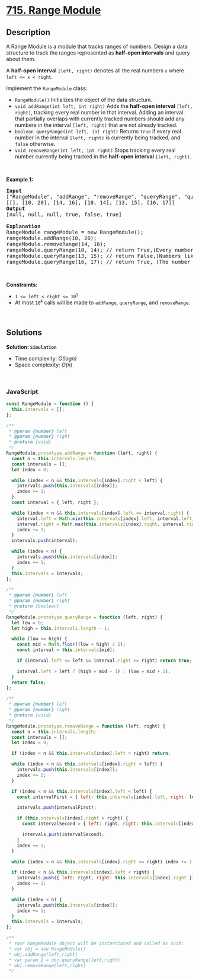 # [715. Range Module](https://leetcode.com/problems/range-module)

## Description

<div class="elfjS" data-track-load="description_content"><p>A Range Module is a module that tracks ranges of numbers. Design a data structure to track the ranges represented as <strong>half-open intervals</strong> and query about them.</p>

<p>A <strong>half-open interval</strong> <code>[left, right)</code> denotes all the real numbers <code>x</code> where <code>left &lt;= x &lt; right</code>.</p>

<p>Implement the <code>RangeModule</code> class:</p>

<ul>
	<li><code>RangeModule()</code> Initializes the object of the data structure.</li>
	<li><code>void addRange(int left, int right)</code> Adds the <strong>half-open interval</strong> <code>[left, right)</code>, tracking every real number in that interval. Adding an interval that partially overlaps with currently tracked numbers should add any numbers in the interval <code>[left, right)</code> that are not already tracked.</li>
	<li><code>boolean queryRange(int left, int right)</code> Returns <code>true</code> if every real number in the interval <code>[left, right)</code> is currently being tracked, and <code>false</code> otherwise.</li>
	<li><code>void removeRange(int left, int right)</code> Stops tracking every real number currently being tracked in the <strong>half-open interval</strong> <code>[left, right)</code>.</li>
</ul>

<p>&nbsp;</p>
<p><strong class="example">Example 1:</strong></p>

<pre><strong>Input</strong>
["RangeModule", "addRange", "removeRange", "queryRange", "queryRange", "queryRange"]
[[], [10, 20], [14, 16], [10, 14], [13, 15], [16, 17]]
<strong>Output</strong>
[null, null, null, true, false, true]

<strong>Explanation</strong>
RangeModule rangeModule = new RangeModule();
rangeModule.addRange(10, 20);
rangeModule.removeRange(14, 16);
rangeModule.queryRange(10, 14); // return True,(Every number in [10, 14) is being tracked)
rangeModule.queryRange(13, 15); // return False,(Numbers like 14, 14.03, 14.17 in [13, 15) are not being tracked)
rangeModule.queryRange(16, 17); // return True, (The number 16 in [16, 17) is still being tracked, despite the remove operation)
</pre>

<p>&nbsp;</p>
<p><strong>Constraints:</strong></p>

<ul>
	<li><code>1 &lt;= left &lt; right &lt;= 10<sup>9</sup></code></li>
	<li>At most <code>10<sup>4</sup></code> calls will be made to <code>addRange</code>, <code>queryRange</code>, and <code>removeRange</code>.</li>
</ul>
</div>

<p>&nbsp;</p>

## Solutions

**Solution: `Simulation`**

- Time complexity: <em>O(logn)</em>
- Space complexity: <em>O(n)</em>

<p>&nbsp;</p>

### **JavaScript**

```js
const RangeModule = function () {
  this.intervals = [];
};

/**
 * @param {number} left
 * @param {number} right
 * @return {void}
 */
RangeModule.prototype.addRange = function (left, right) {
  const n = this.intervals.length;
  const intervals = [];
  let index = 0;

  while (index < n && this.intervals[index].right < left) {
    intervals.push(this.intervals[index]);
    index += 1;
  }
  const interval = { left, right };

  while (index < n && this.intervals[index].left <= interval.right) {
    interval.left = Math.min(this.intervals[index].left, interval.left);
    interval.right = Math.max(this.intervals[index].right, interval.right);
    index += 1;
  }
  intervals.push(interval);

  while (index < n) {
    intervals.push(this.intervals[index]);
    index += 1;
  }
  this.intervals = intervals;
};

/**
 * @param {number} left
 * @param {number} right
 * @return {boolean}
 */
RangeModule.prototype.queryRange = function (left, right) {
  let low = 0;
  let high = this.intervals.length - 1;

  while (low <= high) {
    const mid = Math.floor((low + high) / 2);
    const interval = this.intervals[mid];

    if (interval.left <= left && interval.right >= right) return true;

    interval.left > left ? (high = mid - 1) : (low = mid + 1);
  }
  return false;
};

/**
 * @param {number} left
 * @param {number} right
 * @return {void}
 */
RangeModule.prototype.removeRange = function (left, right) {
  const n = this.intervals.length;
  const intervals = [];
  let index = 0;

  if (index < n && this.intervals[index].left > right) return;

  while (index < n && this.intervals[index].right < left) {
    intervals.push(this.intervals[index]);
    index += 1;
  }

  if (index < n && this.intervals[index].left < left) {
    const intervalFirst = { left: this.intervals[index].left, right: left };

    intervals.push(intervalFirst);

    if (this.intervals[index].right > right) {
      const intervalSecond = { left: right, right: this.intervals[index].right };

      intervals.push(intervalSecond);
    }
    index += 1;
  }

  while (index < n && this.intervals[index].right <= right) index += 1;

  if (index < n && this.intervals[index].left < right) {
    intervals.push({ left: right, right: this.intervals[index].right });
    index += 1;
  }

  while (index < n) {
    intervals.push(this.intervals[index]);
    index += 1;
  }
  this.intervals = intervals;
};

/**
 * Your RangeModule object will be instantiated and called as such:
 * var obj = new RangeModule()
 * obj.addRange(left,right)
 * var param_2 = obj.queryRange(left,right)
 * obj.removeRange(left,right)
 */
```
